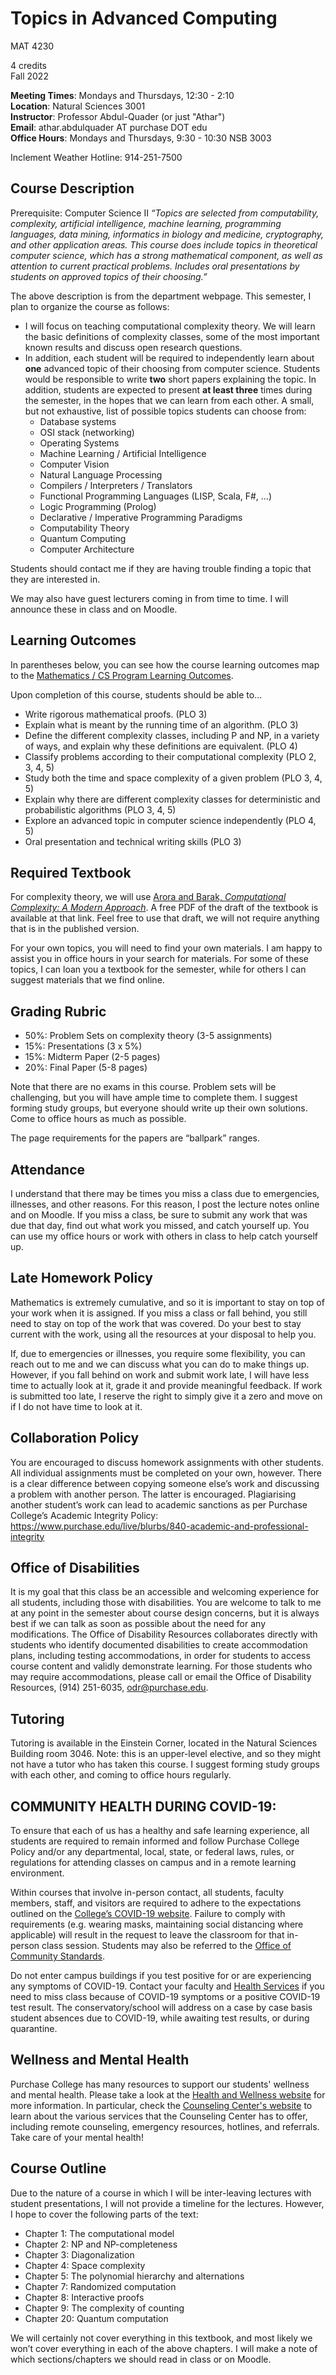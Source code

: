 # Topics in Advanced Computing

MAT 4230  

4 credits  
Fall 2022

**Meeting Times**: Mondays and Thursdays, 12:30 - 2:10  
**Location**: Natural Sciences 3001  
**Instructor**: Professor Abdul-Quader (or just "Athar")  
**Email**: athar.abdulquader AT purchase DOT edu  
**Office Hours**: Mondays and Thursdays, 9:30 - 10:30 NSB 3003  

Inclement Weather Hotline: 914-251-7500

## Course Description

Prerequisite: Computer Science II
*“Topics are selected from computability, complexity, artificial intelligence, machine learning, programming languages, data mining, informatics in biology and medicine, cryptography, and other application areas. This course does include topics in theoretical computer science, which has a strong mathematical component, as well as attention to current practical problems. Includes oral presentations by students on approved topics of their choosing.”*

The above description is from the department webpage. This semester, I plan to organize the course as follows:
* I will focus on teaching computational complexity theory. We will learn the basic definitions of complexity classes, some of the most important known results and discuss open research questions.
* In addition, each student will be required to independently learn about **one** advanced topic of their choosing from computer science. Students would be responsible to write **two** short papers explaining the topic. In addition, students are expected to present **at least three** times during the semester, in the hopes that we can learn from each other. A small, but not exhaustive, list of possible topics students can choose from:
  * Database systems
  * OSI stack (networking)
  * Operating Systems
  * Machine Learning / Artificial Intelligence
  * Computer Vision
  * Natural Language Processing
  * Compilers / Interpreters / Translators
  * Functional Programming Languages (LISP, Scala, F#, …)
  * Logic Programming (Prolog)
  * Declarative / Imperative Programming Paradigms
  * Computability Theory
  * Quantum Computing
  * Computer Architecture

Students should contact me if they are having trouble finding a topic that they are interested in.

We may also have guest lecturers coming in from time to time. I will announce these in class and on Moodle.

## Learning Outcomes

In parentheses below, you can see how the course learning outcomes map to the [Mathematics / CS Program Learning Outcomes](https://www.purchase.edu/academics/mathematics-computer-science/about-the-program/program-learning-outcomes/).

Upon completion of this course, students should be able to...

* Write rigorous mathematical proofs. (PLO 3)
* Explain what is meant by the running time of an algorithm.  (PLO 3)
* Define the different complexity classes, including P and NP, in a variety of ways, and explain why these definitions are equivalent. (PLO 4)
* Classify problems according to their computational complexity (PLO 2, 3, 4, 5)
* Study both the time and space complexity of a given problem (PLO 3, 4, 5)
* Explain why there are different complexity classes for deterministic and probabilistic algorithms (PLO 3, 4, 5)
* Explore an advanced topic in computer science independently (PLO 4, 5)
* Oral presentation and technical writing skills (PLO 3)

## Required Textbook

For complexity theory, we will use [Arora and Barak, *Computational Complexity: A Modern Approach*](https://theory.cs.princeton.edu/complexity/). A free PDF of the draft of the textbook is available at that link. Feel free to use that draft, we will not require anything that is in the published version.

For your own topics, you will need to find your own materials. I am happy to assist you in office hours in your search for materials. For some of these topics, I can loan you a textbook for the semester, while for others I can suggest materials that we find online.

## Grading Rubric

* 50%: Problem Sets on complexity theory (3-5 assignments)
* 15%: Presentations (3 x 5%)
* 15%: Midterm Paper (2-5 pages)
* 20%: Final Paper (5-8 pages)

Note that there are no exams in this course. Problem sets will be challenging, but you will have ample time to complete them. I suggest forming study groups, but everyone should write up their own solutions. Come to office hours as much as possible.

The page requirements for the papers are “ballpark” ranges.

## Attendance

I understand that there may be times you miss a class due to emergencies, illnesses, and other reasons. For this reason, I post the lecture notes online and on Moodle. If you miss a class, be sure to submit any work that was due that day, find out what work you missed, and catch yourself up. You can use my office hours or work with others in class to help catch yourself up.

## Late Homework Policy

Mathematics is extremely cumulative, and so it is important to stay on top of your work when it is assigned. If you miss a class or fall behind, you still need to stay on top of the work that was covered. Do your best to stay current with the work, using all the resources at your disposal to help you.

If, due to emergencies or illnesses, you require some flexibility, you can reach out to me and we can discuss what you can do to make things up. However, if you fall behind on work and submit work late, I will have less time to actually look at it, grade it and provide meaningful feedback. If work is submitted too late, I reserve the right to simply give it a zero and move on if I do not have time to look at it.

## Collaboration Policy

You are encouraged to discuss homework assignments with other students. All individual assignments must be completed on your own, however. There is a clear difference between copying someone else’s work and discussing a problem with another person. The latter is encouraged. Plagiarising another student’s work can lead to academic sanctions as per Purchase College’s Academic Integrity Policy: https://www.purchase.edu/live/blurbs/840-academic-and-professional-integrity

## Office of Disabilities

It is my goal that this class be an accessible and welcoming experience for all students, including those with disabilities. You are welcome to talk to me at any point in the semester about course design concerns, but it is always best if we can talk as soon as possible about the need for any modifications. The Office of Disability Resources collaborates directly with students who identify documented disabilities to create accommodation plans, including testing accommodations, in order for students to access course content and validly demonstrate learning. For those students who may require accommodations, please call or email the Office of Disability Resources, (914) 251-6035, [odr@purchase.edu](mailto:odr@purchase.edu).

## Tutoring

Tutoring is available in the Einstein Corner, located in the Natural Sciences Building room 3046. Note: this is an upper-level elective, and so they might not have a tutor who has taken this course. I suggest forming study groups with each other, and coming to office hours regularly.

## COMMUNITY HEALTH DURING COVID-19:

To ensure that each of us has a healthy and safe learning experience, all students are required to remain informed and follow Purchase College Policy and/or any departmental, local, state, or federal laws, rules, or regulations for attending classes on campus and in a remote learning environment.

Within courses that involve in-person contact, all students, faculty members, staff, and visitors are required to adhere to the expectations outlined on the [College’s COVID-19 website](https://www.purchase.edu/covid-19-updates-and-plans/). Failure to comply with requirements (e.g. wearing masks, maintaining social distancing where applicable) will result in the request to leave the classroom for that in-person class session. Students may also be referred to the [Office of Community Standards](https://www.purchase.edu/offices/community-standards/).

Do not enter campus buildings if you test positive for or are experiencing any symptoms of COVID-19. Contact your faculty and [Health Services](https://www.purchase.edu/offices/health-services/index.php) if you need to miss class because of COVID-19 symptoms or a positive COVID-19 test result. The conservatory/school will address on a case by case basis student absences due to COVID-19, while awaiting test results, or during quarantine.

## Wellness and Mental Health

Purchase College has many resources to support our students' wellness and mental health. Please take a look at the [Health and Wellness website](https://www.purchase.edu/campus-life/health-and-wellness/) for more information. In particular, check the [Counseling Center's website](https://www.purchase.edu/counseling-center/) to learn about the various services that the Counseling Center has to offer, including remote counseling, emergency resources, hotlines, and referrals. Take care of your mental health!

## Course Outline

Due to the nature of a course in which I will be inter-leaving lectures with student presentations, I will not provide a timeline for the lectures. However, I hope to cover the following parts of the text:

* Chapter 1: The computational model
* Chapter 2: NP and NP-completeness
* Chapter 3: Diagonalization
* Chapter 4: Space complexity
* Chapter 5: The polynomial hierarchy and alternations
* Chapter 7: Randomized computation
* Chapter 8: Interactive proofs
* Chapter 9: The complexity of counting
* Chapter 20: Quantum computation

We will certainly not cover everything in this textbook, and most likely we won’t cover everything in each of the above chapters. I will make a note of which sections/chapters we should read in class or on Moodle.
